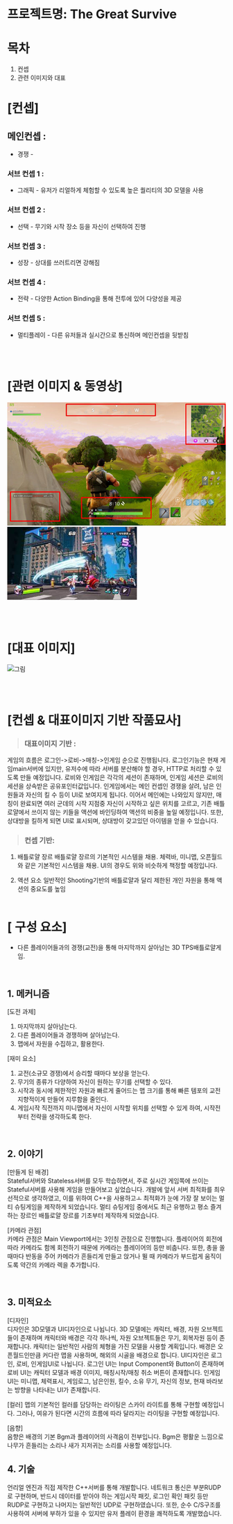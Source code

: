 # 프로젝트명: The Great Survive

# 목차
1. 컨셉
2. 관련 이미지와 대표 

# [컨셉]

## 메인컨셉 :

- 경쟁 - 

### 서브 컨셉 1 :

- 그래픽 - 유저가 리얼하게 체험할 수 있도록 높은 퀄리티의 3D 모델을 사용

### 서브 컨셉 2 :

- 선택 - 무기와 시작 장소 등을 자신이 선택하여 진행

### 서브 컨셉 3 :

- 성장 - 상대를 쓰러트리면 강해짐

### 서브 컨셉 4 :

- 전략 - 다양한 Action Binding을 통해 전투에 있어 다양성을 제공

### 서브 컨셉 5 :

- 멀티플레이 - 다른 유저들과 실시간으로 통신하며 메인컨셉을 뒷받침

<br><br>

# [관련 이미지 & 동영상]
<!-- 
- 이미지  
  <img src="./img/관련이미지.jpg">
- 동영상
  [![](./img/그림.png)](https://www.youtube.com/watch?v=5xy4n73WOMM) -->
  <img src="./resource/sample1.jpeg">
  <img src="./resource/sample2.jpeg">

<br><br>

# [대표 이미지]

![그림](https://hclass.pcu.ac.kr:8888/2021b/project/w02/%EB%8C%80%ED%91%9C%EC%9D%B4%EB%AF%B8%EC%A7%80/%EC%98%A4%EC%8A%B9%EB%AC%B5.jpg)

<br><br>

# [컨셉 & 대표이미지 기반 작품묘사]

> ### 대표이미지 기반 :
>
게임의 흐름은 로그인->로비->매칭->인게임 순으로 진행됩니다.
로그인기능은 현재 게임main서버에 있지만, 유저수에 따라 서버를 분산해야 할 경우, HTTP로 처리할 수 있도록 만들 예정입니다.
로비와 인게임은 각각의 세션이 존재하며, 인게임 세션은 로비의 세션을 상속받은 공유포인터값입니다.
인게임에서는 메인 컨셉인 경쟁을 살려, 남은 인원들과 자신의 킬 수 등이 UI로 보여지게 됩니다.
이어서 메인에는 나와있지 않지만,
매칭이 완료되면 여러 군데의 시작 지점중 자신이 시작하고 싶은 위치를 고르고,
기존 배틀로얄에서 쓰이지 않는 키들을 액션에 바인딩하여 액션의 비중을 높일 예정입니다.
또한, 상대방을 킬하게 되면 UI로 표시되며, 상대방이 갖고있던 아이템을 얻을 수 있습니다.

> ### 컨셉 기반:
> 
1. 배틀로얄 장르
배틀로얄 장르의 기본적인 시스템을 채용.
체력바, 미니맵, 오픈월드와 같은 기본적인 시스템을 채용.
UI의 경우도 위와 비슷하게 책정할 예정입니다.

2. 액션 요소
일반적인 Shooting기반의 배틀로얄과 달리 제한된 개인 자원을 통해
액션의 중요도를 높임
<br><br>

# [<The Great Survive> 구성 요소]

- 다른 플레이어들과의 경쟁(교전)을 통해 마지막까지 살아남는 3D TPS배틀로얄게임.

<br>

## 1. 메커니즘

[도전 과제]

1. 마지막까지 살아남는다.
2. 다른 플레이어들과 경쟁하며 살아남는다.
3. 맵에서 자원을 수집하고, 활용한다.

[재미 요소]

1. 교전(소규모 경쟁)에서 승리할 때마다 보상을 얻는다.
2. 무기의 종류가 다양하여 자신이 원하는 무기를 선택할 수 있다.
3. 시작과 동시에 제한적인 자원과 빠르게 줄어드는 맵 크기를 통해 빠른 템포의 교전 지향적이게 만들어 지루함을 줄인다.
4. 게임시작 직전까지 미니맵에서 자신이 시작할 위치를 선택할 수 있게 하여, 시작전부터 전략을 생각하도록 한다.

<br>

## 2. 이야기

[만들게 된 배경]  
Stateful서버와 Stateless서버를 모두 학습하면서,
주로 실시간 게임쪽에 쓰이는 Stateful서버를 사용해 게임을 만들어보고 싶었습니다.
개발에 앞서 서버 최적화를 최우선적으로 생각하였고, 이를 위하여
C++을 사용하고ㅗ 최적화가 눈에 가장 잘 보이는 멀티 슈팅게임을 제작하게 되었습니다.
멀티 슈팅게임 중에서도 최근 유행하고 평소 즐겨하는 장르인 배틀로얄 장르를 기초부터 제작하게 되었습니다.

[카메라 관점]  
카메라 관점은 Main Viewport에서는 3인칭 관점으로 진행합니다.
플레이어의 회전에 따라 카메라도 함께 회전하기 때문에 카메라는 플레이어의 등만 비춥니다.
또한, 총을 쏠 때마다 반동을 주어 카메라가 흔들리게 만들고 앉거나 뛸 때 카메라가 부드럽게 움직이도록 약간의 카메라 렉을 추가합니다.

<br>

## 3. 미적요소

[디자인]  
디자인은 3D모델과 UI디자인으로 나뉩니다.
3D 모델에는 캐릭터, 배경, 자원 오브젝트들이 존재하며
캐릭터와 배경은 각각 하나씩, 자원 오브젝트들은 무기, 회복자원 등이 존재합니다.
캐릭터는 일반적인 사람의 체형을 가진 모델을 사용할 계획입니다.
배경은 오픈월드인만큼 커다란 맵을 사용하며, 해외의 시골을 배경으로 합니다.
UI디자인은 로그인, 로비, 인게임UI로 나뉩니다.
로그인 UI는 Input Component와 Button이 존재하며
로비 UI는 캐릭터 모델과 배경 이미지, 매칭시작/매칭 취소 버튼이 존재합니다.
인게임 UI는 미니맵, 체력표시, 게임로그, 남은인원, 킬수, 소유 무기, 자신의 정보, 현재 바라보는 방향을 나타내는 UI가 존재합니다.

[컬러]
맵의 기본적인 컬러를 담당하는 라이팅은 스카이 라이트를 통해 구현할 예정입니다.
그러나, 여유가 된다면 시간의 흐름에 따라 달라지는 라이팅을 구현할 예정입니다.

[음향]  
음향은 배경의 기본 Bgm과 플레이어의 사격음이 전부입니다.
Bgm은 평활운 느낌으로 나무가 흔들리는 소리나 새가 지저귀는 소리를 사용할 예정입니다.
<br>

## 4. 기술
언리얼 엔진과 직접 제작한 C++서버를 통해 개발합니다.
네트워크 통신은 부분RUDP로 구현하며, 반드시 데이터를 받아야 하는
게임시작 패킷, 로그인 확인 패킷 등만 RUDP로 구현하고 나머지는 일반적인 UDP로 구현하였습니다.
또한, 순수 C/S구조를 사용하여 서버에 부하가 있을 수 있지만 유저 플레이 환경을 쾌적하도록 개발했습니다.
